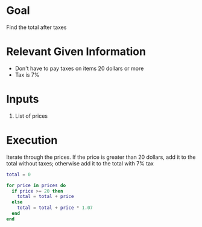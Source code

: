 # Goal
Find the total after taxes

# Relevant Given Information
- Don't have to pay taxes on items 20 dollars or more
- Tax is 7\%

# Inputs
1. List of prices

# Execution
Iterate through the prices. If the price is greater than 20 dollars, add it to the total without taxes; otherwise add it to the total with 7\% tax

```lua
total = 0

for price in prices do
  if price >= 20 then
    total = total + price
  else
    total = total + price * 1.07
  end
end
```